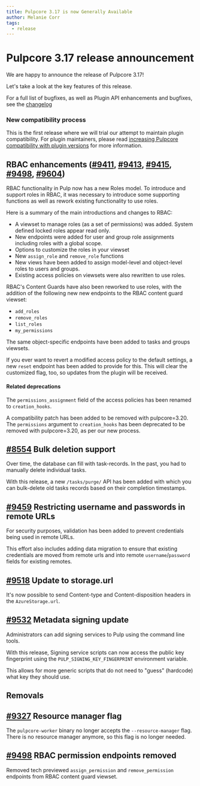 ```yaml
---
title: Pulpcore 3.17 is now Generally Available
author: Melanie Corr
tags:
  - release
---
```


# Pulpcore 3.17 release announcement

We are happy to announce the release of Pulpcore 3.17!

Let's take a look at the key features of this release.

For a full list of bugfixes, as well as Plugin API enhancements and bugfixes, see the [changelog](https://docs.pulpproject.org/pulpcore/changes.html)

### New compatibility process

This is the first release where we will trial our  attempt to maintain plugin compatibility. For plugin maintainers, please read [increasing Pulpcore compatibility with plugin versions](https://pulpproject.org/2021/11/23/increasing-pulpcore-compatibility-with-plugin-versions/) for more information.

## RBAC enhancements ([#9411](https://pulp.plan.io/issues/9411), [#9413](https://pulp.plan.io/issues/9413), [#9415](https://pulp.plan.io/issues/9415), [#9498](https://pulp.plan.io/issues/9498), [#9604](https://pulp.plan.io/issues/9604))

RBAC functionality in Pulp now has a new Roles model. To introduce and support roles in RBAC, it was necessary to introduce some supporting functions as well as rework existing functionality to use roles.

Here is a summary of the main introductions and changes to RBAC:

* A viewset to manage roles (as a set of permissions) was added. System defined locked roles appear read only.
* New endpoints were added for user and group role assignments including roles with a global scope.
* Options to customize the roles in your viewset
* New ``assign_role`` and ``remove_role`` functions
* New views have been added to assign model-level and object-level roles to users and groups.
* Existing access policies on viewsets were also rewritten to use roles.

RBAC's Content Guards have also been reworked to use roles, with the addition of the following new new endpoints to the RBAC content guard viewset:

* ``add_roles``
* ``remove_roles``
* ``list_roles``
* ``my_permissions``

The same object-specific endpoints have been added to tasks and groups viewsets.

If you ever want to revert a modified access policy to the default settings, a new `reset` endpoint has been added to provide for this. This will clear the customized flag, too, so updates from the plugin will be received.

#### Related deprecations

The ``permissions_assignment`` field of the access policies has been renamed to ``creation_hooks``.

A compatibility patch has been added to be removed with pulpcore=3.20. The ``permissions`` argument to ``creation_hooks`` has been deprecated to be removed with pulpcore=3.20, as per our new process.


##  [#8554](https://pulp.plan.io/issues/8554) Bulk deletion support

Over time, the database can fill with task-records. In the past, you had to manually delete individual tasks.

With this release, a new ``/tasks/purge/`` API  has been added with which you can bulk-delete old tasks records based on their completion timestamps.


## [#9459](https://pulp.plan.io/issues/9459) Restricting username and passwords in remote URLs

For security purposes, validation has been added  to prevent credentials being used in remote URLs.

This effort also includes adding data migration to ensure that existing credentials are moved from remote urls and into remote ``username``/``password`` fields for existing remotes.


## [#9518](https://pulp.plan.io/issues/9518) Update to storage.url

It's now possible to send Content-type and Content-disposition headers in the `AzureStorage.url`.

## [#9532](https://pulp.plan.io/issues/9532) Metadata signing update

Administrators can add signing services to Pulp using the command line tools.

With this release, Signing service scripts can now access the public key fingerprint using the ``PULP_SIGNING_KEY_FINGERPRINT`` environment variable.

This allows for more generic scripts that do not need to "guess" (hardcode) what key they should use.


## Removals

## [#9327](https://pulp.plan.io/issues/9327) Resource manager flag

The ``pulpcore-worker`` binary no longer accepts the ``--resource-manager`` flag. There is no resource manager anymore, so this flag is no longer needed.

## [#9498](https://pulp.plan.io/issues/9498) RBAC permission endpoints removed

Removed tech previewed ``assign_permission`` and ``remove_permission`` endpoints from RBAC content guard viewset.
